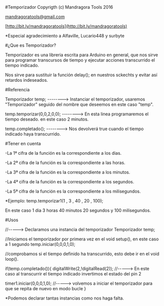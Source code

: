#Temporizador 
Copyrigth (c) Mandragora Tools 2016

[mandragoratools@gmail.com](mailto:mandragoratools@gmail.com)

[http://bit.ly/mandragoratools](http://bit.ly/mandragoratools)

*Especial agradecimiento a Alfaville, Lucario448  y surbyte


#¿Que es Temporizador?

Temporizador es una libreria escrita para Arduino en general, que nos sirve para programar transcursos de tiempo y ejecutar acciones transcurrido el tiempo indicado.

Nos sirve para sustituir la función delay(); en nuestros sckechts y evitar así retardos indeseados.

#Referencia

Temporizador temp;   --------> Instanciar el temporizador, usaremos "Temporizador" seguido del nombre que deseemos en este caso "temp".

temp.temporizar(0,0,2,0,0); --------> En esta linea programaremos el tiempo deseado. en este caso 2 minutos.

temp.completado(); --------> Nos devolverá true cuando el tiempo indicado haya transcurrido.

#Tener en cuenta

-La 1ª cifra de la función es la correspondiente a los dias.

-La 2ª cifra de la función es la correspondiente a las horas.

-La 3ª cifra de la función es la correspondiente a los minutos.

-La 4ª cifra de la función es la correspondiente a los segundos.

-La 5ª cifra de la función es la correspondiente a los milisegundos.

*Ejemplo: temp.temporizar1(1  ,  3   ,   40    ,   20   ,   100);

En este caso 1 dia 3 horas 40 minutos  20 segundos y 100 milisegundos.




#Usos
  

 //-----> Declaramos una instancia  del temporizador
Temporizador temp;


//Iniciamos el temporizador por primera vez en el void setup(), en este caso a 1 segundo
temp.iniciar(0,0,0,1,0);


//comprobamos si el tiempo definido ha transcurrido, esto debe ir en el void loop().

if(temp.completado()){ 
  digitalWrite(2,!digitalRead(2)); //-----> En este caso al transcurrir el tiempo indicado invertimos el estado del pin 2
  
  timer1.iniciar(0,0,0,1,0); //-----> volvemos a iniciar el temporizador para que se repita de nuevo en modo bucle
}



*Podemos declarar tantas instancias como nos haga falta.


